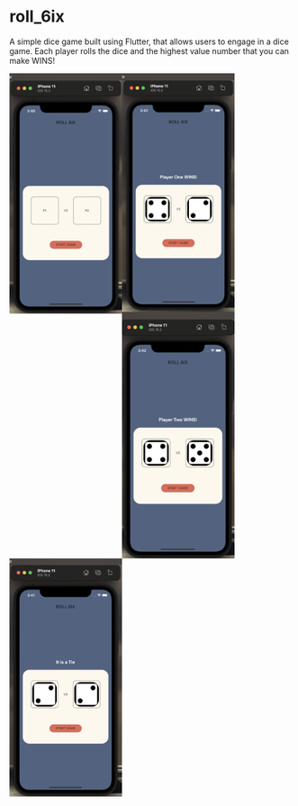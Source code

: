 # roll_6ix

A simple dice game built using Flutter, that allows users to engage in a dice game. Each player rolls the dice and the highest value number that you can make WINS!

<img src="roll6ix_images/load_game.png" alt="LOAD_GAME" width="200" align="left"/>
<img src="roll6ix_images/result_player1.png" alt="PLAYER_ONE_WINS" width="200"align="left"/>
<img src="roll6ix_images/result_player2.png" alt="PLAYER_TWO_WINS" width="200"align="left"/>
<img src="roll6ix_images/result_tie.png" alt="TIE_GAME" width="200"align="left"/>

